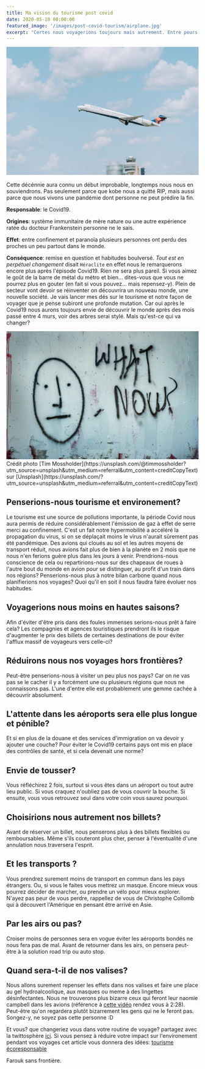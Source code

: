 ```yaml
---
title: Ma vision du tourisme post covid
date: 2020-05-10 00:00:00
featured_image: '/images/post-covid-tourism/airplane.jpg'
excerpt: "Certes nous voyagerions toujours mais autrement. Entre peurs de tousser en public et la la distanciation sociale, ça ne sera plus pareil."
---
```


![](/images/post-covid-tourism/airplane.jpg)

Cette décénnie aura connu un début improbable, longtemps nous nous en souviendrons. Pas seulement parce que kobe nous a quitté RIP, mais aussi parce que nous vivons une pandémie dont personne ne peut prédire la fin. 

**Responsable**: le Covid19. 

**Origines**: système immunitaire de mère nature ou une autre expérience ratée du docteur Frankenstein personne ne le sais. 

**Effet**: entre confinement et paranoïa plusieurs personnes ont perdu des proches un peu partout dans le monde. 

**Conséquence**: remise en question et habitudes boulversé. *Tout est en perpétuel changement* disait `Héraclite` en effet nous le remarquerons encore plus après l'épisode Covid19. Rien ne sera plus pareil. Si vous aimez le goût de la barre de métal du métro et bien…  dites-vous que vous ne pourrez plus en gouter (en fait si vous pouvez… mais repensez-y). Plein de secteur vont devoir se réinventer on découvrira un nouveau monde, une nouvelle société. Je vais lancer mes dés sur le tourisme et notre façon de voyager que je pense subiront une profonde mutation. Car oui après le Covid19 nous aurons toujours envie de découvrir le monde après des mois passé entre 4 murs, voir des arbres serai stylé. Mais qu'est-ce qui va changer? 

<div class="gallery" data-columns="1">
	<img src="images/post-covid-tourism/what_now.jpg" alt="Tourisme post covid 19 et après?">
</div>
Crédit photo [Tim Mossholder](https://unsplash.com/@timmossholder?utm_source=unsplash&utm_medium=referral&utm_content=creditCopyText) sur [Unsplash](https://unsplash.com/?utm_source=unsplash&utm_medium=referral&utm_content=creditCopyText)

## Penserions-nous tourisme et environement?
 Le tourisme est une source de pollutions importante, la période Covid nous aura permis de réduire considérablement l'émission de gaz à effet de serre merci au confinement. C'est un fait notre hypermobilité a accéléré la propagation du virus, si on se déplaçait moins le virus n'aurait sûrement pas été pandémique. Des avions qui cloués au sol et les autres moyens de transport réduit, nous avions fait plus de bien à la planète en 2 mois que ne nous n'en ferions guère plus dans les jours à venir. Prendrions-nous conscience de cela ou repartirions-nous sur des chapeaux de roues à l'autre bout du monde en avion pour se distinguer, au profit d'un train dans nos régions? Penserions-nous plus à notre bilan carbone quand nous planifierions nos voyages? Quoi qu'il en soit il nous faudra faire évoluer nos habitudes.

## Voyagerions nous moins en hautes saisons? 
Afin d'éviter d'être pris dans des foules immenses serions-nous prêt à faire cela? 
Les compagnies et agences touristiques prendront ils le risque d'augmenter le prix des billets de certaines destinations de pour éviter l'afflux massif de voyageurs vers celle-ci?

## Réduirons nous nos voyages hors frontières?
Peut-être penserions-nous à visiter un peu plus nos pays? Car on ne vas pas se le cacher il y a forcément une ou plusieurs régions que nous ne connaissons pas. L'une d'entre elle est probablement une gemme cachée à découvrir absolument.

## L'attente dans les aéroports sera elle plus longue et pénible? 
Et si en plus de la douane et des services d'immigration on va devoir y ajouter une couche? Pour éviter le Covid19 certains pays ont mis en place des contrôles de santé, et si cela devenait une norme? 

## Envie de tousser?
Vous réfléchirez 2 fois, surtout si vous êtes dans un aéroport ou tout autre lieu public. Si vous craquez n'oubliez pas de vous couvrir la bouche. Si ensuite, vous vous retrouvez seul dans votre coin vous saurez pourquoi.

## Choisirions nous autrement nos billets? 
Avant de réserver un billet, nous penserons plus à des billets flexibles ou remboursables. Même s'ils couteront plus cher, penser à l'éventualité d'une annulation nous traversera l'esprit.

## Et les transports ? 
Vous prendrez surement moins de transport en commun dans les pays étrangers. Ou, si vous le faites vous mettrez un masque. Encore mieux vous pourrez décider de marcher, ou prendre un vélo pour mieux explorer. N'ayez pas peur de vous perdre, rappellez de vous de Christophe Collomb qui à découvert l'Amérique en pensant être arrivé en Asie.

## Par les airs ou pas? 
Croiser moins de personnes sera en vogue éviter les aéroports bondés ne nous fera pas de mal. Avant de retourner dans les airs, on pensera peut-être à la solution road trip ou auto stop.

## Quand sera-t-il de nos valises? 
Nous allons surement repenser les effets dans nos valises et faire une place au gel  hydroalcoolique, aux masques ou meme à des lingettes désinfectantes. Nous ne trouverons plus bizarre ceux qui feront leur naomie campbell dans les avions (référence à [cette vidéo](https://www.youtube.com/watch?v=b-U_jT9qWvs) rendez vous à 2:28). Peut-être qu'on regardera plutôt bizarrement les gens qui ne le feront pas. Songez-y, ne soyez pas cette personne :D 

Et vous? que changeriez vous dans votre routine de voyage? partagez avec la twittosphère [ici](https://mobile.twitter.com/search?q=tweetd1voyageur). Si vous pensez à réduire votre impact sur l'environement pendant vos voyages cet article vous donnera des idées: [tourisme écoresponsable](/tourisme-ecoresponsable)

Farouk sans frontière.